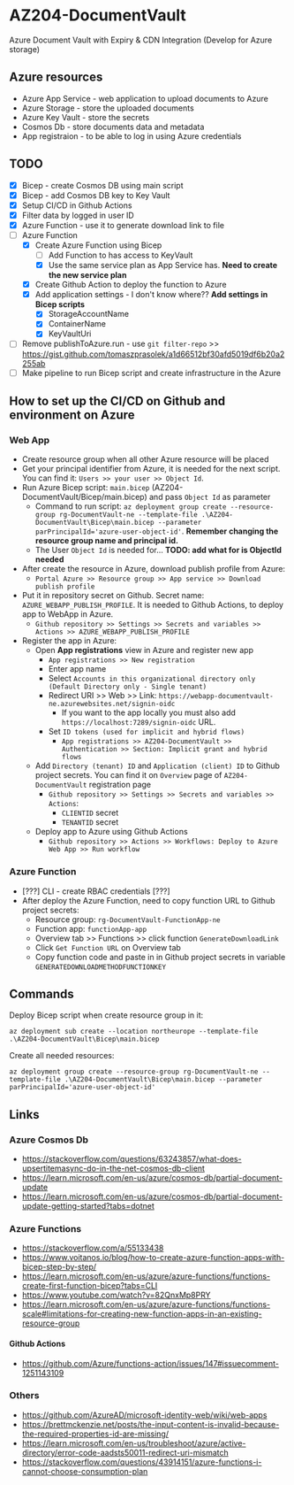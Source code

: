 # AZ204-DocumentVault
Azure Document Vault with Expiry &amp; CDN Integration (Develop for Azure storage)

## Azure resources

- Azure App Service - web application to upload documents to Azure
- Azure Storage - store the uploaded documents
- Azure Key Vault - store the secrets
- Cosmos Db - store documents data and metadata
- App registraion - to be able to log in using Azure credentials

## TODO
- [X] Bicep - create Cosmos DB using main script
- [X] Bicep - add Cosmos DB key to Key Vault
- [X] Setup CI/CD in Github Actions
- [X] Filter data by logged in user ID
- [X] Azure Function - use it to generate download link to file
- [ ] Azure Function
  - [X] Create Azure Function using Bicep
    - [ ] Add Function to has access to KeyVault
    - [X] Use the same service plan as App Service has. **Need to create the new service plan**
  - [X] Create Github Action to deploy the function to Azure
  - [X] Add application settings - I don't know where?? **Add settings in Bicep scripts** 
    - [X] StorageAccountName
    - [X] ContainerName
    - [X] KeyVaultUri
- [ ] Remove publishToAzure.run - use `git filter-repo` >> https://gist.github.com/tomaszprasolek/a1d66512bf30afd5019df6b20a2255ab
- [ ] Make pipeline to run Bicep script and create infrastructure in the Azure

## How to set up the CI/CD on Github and environment on Azure

### Web App

- Create resource group when all other Azure resource will be placed
- Get your principal identifier from Azure, it is needed for the next script. You can find it: `Users >> your user >> Object Id`.
- Run Azure Bicep script: `main.bicep` (AZ204-DocumentVault/Bicep/main.bicep) and pass `Object Id` as parameter
  - Command to run script: `az deployment group create --resource-group rg-DocumentVault-ne --template-file .\AZ204-DocumentVault\Bicep\main.bicep --parameter parPrincipalId='azure-user-object-id'`. **Remember changing the resource group name and principal id.**
  - The User `Object Id` is needed for... **TODO: add what for is ObjectId needed** 
- After create the resource in Azure, download publish profile from Azure:
  - `Portal Azure >> Resource group >> App service >> Download publish profile`
- Put it in repository secret on Github. Secret name: `AZURE_WEBAPP_PUBLISH_PROFILE`. It is needed to Github Actions, to deploy app to WebApp in Azure.
  - `Github repository >> Settings >> Secrets and variables >> Actions >> AZURE_WEBAPP_PUBLISH_PROFILE`
- Register the app in Azure:
  - Open **App registrations** view in Azure and register new app
    - `App registrations >> New registration`
    - Enter app name
    - Select `Accounts in this organizational directory only (Default Directory only - Single tenant)`
    - Redirect URI >> Web >> Link: `https://webapp-documentvault-ne.azurewebsites.net/signin-oidc`
      - If you want to the app locally you must also add `https://localhost:7289/signin-oidc` URL.
    - Set `ID tokens (used for implicit and hybrid flows)`
      - `App registrations >> AZ204-DocumentVault >> Authentication >> Section: Implicit grant and hybrid flows`
  - Add `Directory (tenant) ID` and `Application (client) ID` to Github project secrets. You can find it on `Overview` page of `AZ204-DocumentVault` registration page
    - `Github repository >> Settings >> Secrets and variables >> Actions`:
      - `CLIENTID` secret
      - `TENANTID` secret
  - Deploy app to Azure using Github Actions
    - `Github repository >> Actions >> Workflows: Deploy to Azure Web App >> Run workflow`

### Azure Function

- [???] CLI - create RBAC credentials [???]
- After deploy the Azure Function, need to copy function URL to Github project secrets:
  - Resource group: `rg-DocumentVault-FunctionApp-ne`
  - Function app: `functionApp-app`
  - Overview tab >> Functions >> click function `GenerateDownloadLink`
  - Click `Get Function URL` on Overview tab
  - Copy function code and paste in in Github project secrets in variable `GENERATEDOWNLOADMETHODFUNCTIONKEY`

## Commands

Deploy Bicep script when create resource group in it:

```
az deployment sub create --location northeurope --template-file .\AZ204-DocumentVault\Bicep\main.bicep
```

Create all needed resources:
```
az deployment group create --resource-group rg-DocumentVault-ne --template-file .\AZ204-DocumentVault\Bicep\main.bicep --parameter parPrincipalId='azure-user-object-id'
```

## Links 

### Azure Cosmos Db

- https://stackoverflow.com/questions/63243857/what-does-upsertitemasync-do-in-the-net-cosmos-db-client
- https://learn.microsoft.com/en-us/azure/cosmos-db/partial-document-update
- https://learn.microsoft.com/en-us/azure/cosmos-db/partial-document-update-getting-started?tabs=dotnet

### Azure Functions

- https://stackoverflow.com/a/55133438
- https://www.voitanos.io/blog/how-to-create-azure-function-apps-with-bicep-step-by-step/
- https://learn.microsoft.com/en-us/azure/azure-functions/functions-create-first-function-bicep?tabs=CLI
- https://www.youtube.com/watch?v=82QnxMp8PRY
- https://learn.microsoft.com/en-us/azure/azure-functions/functions-scale#limitations-for-creating-new-function-apps-in-an-existing-resource-group

#### Github Actions

- https://github.com/Azure/functions-action/issues/147#issuecomment-1251143109

### Others

- https://github.com/AzureAD/microsoft-identity-web/wiki/web-apps
- https://brettmckenzie.net/posts/the-input-content-is-invalid-because-the-required-properties-id-are-missing/
- https://learn.microsoft.com/en-us/troubleshoot/azure/active-directory/error-code-aadsts50011-redirect-uri-mismatch
- https://stackoverflow.com/questions/43914151/azure-functions-i-cannot-choose-consumption-plan

